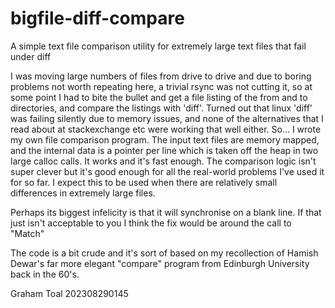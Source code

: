 # bigfile-diff-compare
A simple text file comparison utility for extremely large text files that fail under diff

  I was moving large numbers of files from drive to drive and due to boring
  problems not worth repeating here, a trivial rsync was not cutting it, so at
  some point I had to bite the bullet and get a file listing of the from and
  to directories, and compare the listings with 'diff'.  Turned out that linux 'diff' was failing
  silently due to memory issues, and none of the alternatives that I read
  about at stackexchange etc were working that well either.  So... I wrote
  my own file comparison program.  The input text files are memory mapped,
  and the internal data is a pointer per line which is taken off the heap
  in two large calloc calls.  It works and it's fast enough.  The comparison
  logic isn't super clever but it's good enough for all the real-world
  problems I've used it for so far.  I expect this to be used when there
  are relatively small differences in extremely large files.

  Perhaps its biggest infelicity is that it will synchronise on a blank line.
  If that just isn't acceptable to you I think the fix would be around the
  call to "Match"

  The code is a bit crude and it's sort of based on my recollection of
  Hamish Dewar's far more elegant "compare" program from Edinburgh University
  back in the 60's.

  Graham Toal  202308290145
